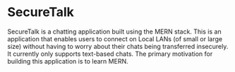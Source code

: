 # SecureTalk
SecureTalk is a chatting application built using the MERN stack.  This is an application that enables users to connect on Local LANs (of small or large size) without having to worry about their chats being transferred insecurely. It currently only supports text-based chats. The primary motivation for building this application is to learn MERN.
